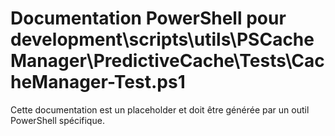 # Documentation PowerShell pour development\scripts\utils\PSCacheManager\PredictiveCache\Tests\CacheManager-Test.ps1

Cette documentation est un placeholder et doit être générée par un outil PowerShell spécifique.

